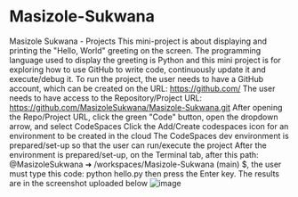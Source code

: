 # Masizole-Sukwana
Masizole Sukwana - Projects
This mini-project is about displaying and printing the "Hello, World" greeting on the screen. The programming language used to display the greeting is Python and this mini project is for exploring how to use GitHub to write code, continuously update it and execute/debug it.
To run the project, the user needs to have a GitHub account, which can be created on the URL: https://github.com/
The user needs to have access to the Repository/Project URL: https://github.com/MasizoleSukwana/Masizole-Sukwana.git
After opening the Repo/Project URL, click the green "Code" button, open the dropdown arrow, and select CodeSpaces
Click the Add/Create codespaces icon for an environment to be created in the cloud
The CodeSpaces dev environment is prepared/set-up so that the user can run/execute the project
After the environment is prepared/set-up, on the Terminal tab, after this path: @MasizoleSukwana ➜ /workspaces/Masizole-Sukwana (main) $, the user must type this code: python hello.py then press the Enter key. The results are in the screenshot uploaded below
![image](https://github.com/user-attachments/assets/e2c444f5-da15-4f3c-a985-ba3248a24d8a)
